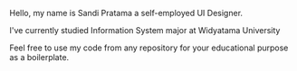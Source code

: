 Hello, my name is Sandi Pratama a self-employed UI Designer.

I've currently studied Information System major at Widyatama University

Feel free to use my code from any repository for your educational purpose as a boilerplate.
